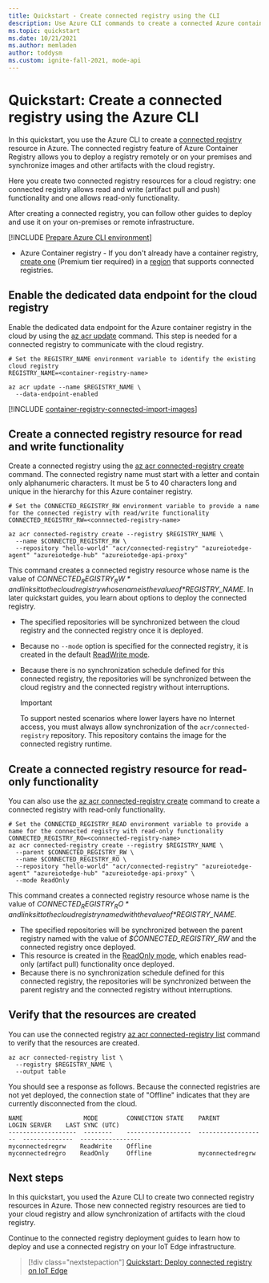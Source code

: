 ```yaml
---
title: Quickstart - Create connected registry using the CLI
description: Use Azure CLI commands to create a connected Azure container registry resource that can synchronize images and other artifacts with the cloud registry.
ms.topic: quickstart
ms.date: 10/21/2021
ms.author: memladen
author: toddysm
ms.custom: ignite-fall-2021, mode-api
---
```


# Quickstart: Create a connected registry using the Azure CLI

In this quickstart, you use the Azure CLI to create a [connected registry](intro-connected-registry.md) resource in Azure. The connected registry feature of Azure Container Registry allows you to deploy a registry remotely or on your premises and synchronize images and other artifacts with the cloud registry. 

Here you create two connected registry resources for a cloud registry: one connected registry allows read and write (artifact pull and push) functionality and one allows read-only functionality. 

After creating a connected registry, you can follow other guides to deploy and use it on your on-premises or remote infrastructure.

[!INCLUDE [Prepare Azure CLI environment](../../includes/azure-cli-prepare-your-environment.md)]

* Azure Container registry - If you don't already have a container registry, [create one](container-registry-get-started-azure-cli.md) (Premium tier required) in a [region](intro-connected-registry.md#available-regions) that supports connected registries. 

## Enable the dedicated data endpoint for the cloud registry

Enable the dedicated data endpoint for the Azure container registry in the cloud by using the [az acr update][az-acr-update] command. This step is needed for a connected registry to communicate with the cloud registry.

```azurecli
# Set the REGISTRY_NAME environment variable to identify the existing cloud registry
REGISTRY_NAME=<container-registry-name>

az acr update --name $REGISTRY_NAME \
  --data-endpoint-enabled
```

[!INCLUDE [container-registry-connected-import-images](../../includes/container-registry-connected-import-images.md)]

## Create a connected registry resource for read and write functionality

Create a connected registry using the [az acr connected-registry create][az-acr-connected-registry-create] command. The connected registry name must start with a letter and contain only alphanumeric characters. It must be 5 to 40 characters long and unique in the hierarchy for this Azure container registry.

```azurecli
# Set the CONNECTED_REGISTRY_RW environment variable to provide a name for the connected registry with read/write functionality
CONNECTED_REGISTRY_RW=<connnected-registry-name>

az acr connected-registry create --registry $REGISTRY_NAME \
  --name $CONNECTED_REGISTRY_RW \
  --repository "hello-world" "acr/connected-registry" "azureiotedge-agent" "azureiotedge-hub" "azureiotedge-api-proxy"
```

This command creates a connected registry resource whose name is the value of *$CONNECTED_REGISTRY_RW* and links it to the cloud registry whose name is the value of *$REGISTRY_NAME*. In later quickstart guides, you learn about options to deploy the connected registry. 
* The specified repositories will be synchronized between the cloud registry and the connected registry once it is deployed. 
* Because no `--mode` option is specified for the connected registry, it is created in the default [ReadWrite mode](intro-connected-registry.md#modes). 
* Because there is no synchronization schedule defined for this connected registry, the repositories will be synchronized between the cloud registry and the connected registry without interruptions.

  > [!IMPORTANT]
  > To support nested scenarios where lower layers have no Internet access, you must always allow synchronization of the `acr/connected-registry` repository. This repository contains the image for the connected registry runtime.

## Create a connected registry resource for read-only functionality

You can also use the [az acr connected-registry create][az-acr-connected-registry-create] command to create a connected registry with read-only functionality. 

```azurecli
# Set the CONNECTED_REGISTRY_READ environment variable to provide a name for the connected registry with read-only functionality
CONNECTED_REGISTRY_RO=<connnected-registry-name>
az acr connected-registry create --registry $REGISTRY_NAME \
  --parent $CONNECTED_REGISTRY_RW \
  --name $CONNECTED_REGISTRY_RO \
  --repository "hello-world" "acr/connected-registry" "azureiotedge-agent" "azureiotedge-hub" "azureiotedge-api-proxy" \
  --mode ReadOnly
```

This command creates a connected registry resource whose name is the value of *$CONNECTED_REGISTRY_RO* and links it to the cloud registry named with the value of *$REGISTRY_NAME*. 
* The specified repositories will be synchronized between the parent registry named with the value of *$CONNECTED_REGISTRY_RW* and the connected registry once deployed.
* This resource is created in the [ReadOnly mode](intro-connected-registry.md#modes), which enables read-only (artifact pull) functionality once deployed. 
* Because there is no synchronization schedule defined for this connected registry, the repositories will be synchronized between the parent registry and the connected registry without interruptions.

## Verify that the resources are created

You can use the connected registry [az acr connected-registry list][az-acr-connected-registry-list] command to verify that the resources are created. 

```azurecli
az acr connected-registry list \
  --registry $REGISTRY_NAME \
  --output table
```

You should see a response as follows. Because the connected registries are not yet deployed, the connection state of "Offline" indicates that they are currently disconnected from the cloud.

```
NAME                 MODE        CONNECTION STATE    PARENT               LOGIN SERVER    LAST SYNC (UTC)
-------------------  --------    ------------------  -------------------  --------------  -----------------
myconnectedregrw    ReadWrite    Offline
myconnectedregro    ReadOnly     Offline             myconnectedregrw
```

## Next steps

In this quickstart, you used the Azure CLI to create two connected registry resources in Azure. Those new connected registry resources are tied to your cloud registry and allow synchronization of artifacts with the cloud registry.

Continue to the connected registry deployment guides to learn how to deploy and use a connected registry on your IoT Edge infrastructure.

> [!div class="nextstepaction"]
> [Quickstart: Deploy connected registry on IoT Edge][quickstart-deploy-connected-registry-iot-edge-cli]

<!-- LINKS - internal -->
[az-acr-connected-registry-create]: /cli/azure/acr/connected-registry#az_acr_connected_registry_create
[az-acr-connected-registry-list]: /cli/azure/acr/connected-registry#az_acr_connected_registry_list
[az-acr-create]: /cli/azure/acr#az_acr_create
[az-acr-update]: /cli/azure/acr#az_acr_update
[az-acr-import]: /cli/azure/acr#az_acr_import
[az-group-create]: /cli/azure/group#az_group_create
[container-registry-intro]: container-registry-intro.md
[container-registry-skus]: container-registry-skus.md
[quickstart-deploy-connected-registry-iot-edge-cli]: quickstart-deploy-connected-registry-iot-edge-cli.md
